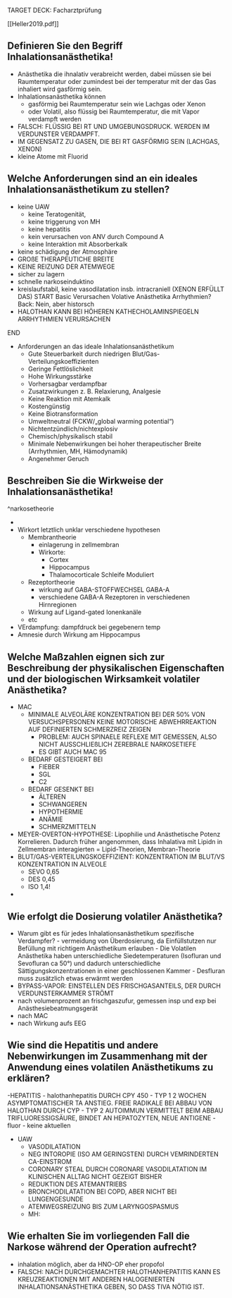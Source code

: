 TARGET DECK: Facharztprüfung

[[Heller2019.pdf]]

 

## Definieren Sie den Begriff Inhalationsanästhetika!
- Anästhetika die ihnalativ verabreicht werden, dabei müssen sie bei Raumtemperatur oder zumindest bei der temperatur mit der das Gas inhaliert wird gasförmig sein. 
- Inhalationsanästhetika können
	- gasförmig bei Raumtemperatur sein wie Lachgas oder Xenon
	- oder Volatil, also flüssig bei Raumtemperatur, die mit Vapor verdampft werden
- FALSCH: FLÜSSIG BEI RT UND UMGEBUNGSDRUCK. WERDEN IM VERDUNSTER VERDAMPFT.
- IM GEGENSATZ ZU GASEN, DIE BEI RT GASFÖRMIG SEIN (LACHGAS, XENON)
- kleine Atome mit Fluorid
## Welche Anforderungen sind an ein ideales Inhalationsanästhetikum zu stellen?
- keine UAW
	- keine Teratogenität, 
	- keine triggerung von MH
	- keine hepatitis
	- kein verursachen von ANV durch Compound A
	- keine Interaktion mit Absorberkalk
- keine schädigung der Atmosphäre
- GROßE THERAPEUTICHE BREITE
- KEINE REIZUNG DER ATEMWEGE
- sicher zu lagern
- schnelle narkoseinduktino 
- kreislaufstabil, keine vasodilatation insb. intracraniell (XENON ERFÜLLT DAS)
START
Basic
Verursachen Volative Anästhetika Arrhythmien?
Back:
Nein, aber historsch
- HALOTHAN KANN BEI HÖHEREN KATHECHOLAMINSPIEGELN ARRHYTHMIEN VERURSACHEN
<!--ID: 1647977215816-->
END

- Anforderungen an das ideale Inhalationsanästhetikum
	-  Gute Steuerbarkeit durch niedrigen Blut/Gas-Verteilungskoeffizienten
	-  Geringe Fettlöslichkeit
	-  Hohe Wirkungsstärke
	-  Vorhersagbar verdampfbar
	-  Zusatzwirkungen z. B. Relaxierung, Analgesie
	-  Keine Reaktion mit Atemkalk
	-  Kostengünstig
	-  Keine Biotransformation
	-  Umweltneutral (FCKW/„global warming potential“)
	-  Nichtentzündlich/nichtexplosiv
	-  Chemisch/physikalisch stabil
	-  Minimale Nebenwirkungen bei hoher therapeutischer Breite (Arrhythmien, MH, Hämodynamik)
	-  Angenehmer Geruch
## Beschreiben Sie die Wirkweise der Inhalationsanästhetika! 

^narkosetheorie

- 
- Wirkort letztlich unklar verschiedene hypothesen
	- Membrantheorie
		- einlagerung in zellmembran
		- Wirkorte:
			- Cortex
			- Hippocampus
			- Thalamocorticale Schleife Moduliert
	- Rezeptortheorie
		- wirkung auf GABA-STOFFWECHSEL GABA-A
		- verschiedene GABA-A Rezeptoren in verschiedenen Hirnregionen
	- Wirkung auf Ligand-gated Ionenkanäle
	- etc
- VErdampfung: dampfdruck bei gegebenern temp
- Amnesie durch Wirkung am Hippocampus
## Welche Maßzahlen eignen sich zur Beschreibung der physikalischen Eigenschaften und der biologischen Wirksamkeit volatiler Anästhetika?
- MAC
	- MINIMALE ALVEOLÄRE KONZENTRATION BEI DER 50% VON VERSUCHSPERSONEN KEINE MOTORISCHE ABWEHRREAKTION AUF DEFINIERTEN SCHMERZREIZ ZEIGEN
		- PROBLEM: AUCH SPINAELE REFLEXE MIT GEMESSEN, ALSO NICHT AUSSCHLIEßLICH ZEREBRALE NARKOSETIEFE
		- ES GIBT AUCH MAC 95
	- BEDARF GESTEIGERT BEI
		- FIEBER
		- SGL
		- C2
	- BEDARF GESENKT BEI
		- ÄLTEREN
		- SCHWANGEREN 
		- HYPOTHERMIE
		- ANÄMIE
		- SCHMERZMITTELN
- MEYER-OVERTON-HYPOTHESE: Lipophilie und Anästhetische Potenz Korrelieren. Dadurch früher angenommen, dass Inhalativa mit Lipidn in Zellmembran interagierten = Lipid-Theorien, Membran-Theorie
- BLUT/GAS-VERTEILUNGSKOEFFIZIENT: KONZENTRATION IM BLUT/VS KONZENTRATION IN ALVEOLE
	- SEVO 0,65
	- DES 0,45
	- ISO 1,4!
- 
## Wie erfolgt die Dosierung volatiler Anästhetika?
 - Warum gibt es für jedes Inhalationsanästhetikum spezifische Verdampfer?
		 - vermeidung von Überdosierung, da Einfüllstutzen nur Befüllung mit richtigem Anästhetikum erlauben
		 - Die Volatilen Anästhetika haben unterschiedliche Siedetemperaturen (Isofluran und Sevofluran ca 50°) und dadurch unterschiedliche Sättigungskonzentrationen in einer geschlossenen Kammer
		 - Desfluran muss zusätzlich etwas erwärmt werden
 - BYPASS-VAPOR: EINSTELLEN DES FRISCHGASANTEILS, DER DURCH VERDUNSTERKAMMER STRÖMT
 - nach volumenprozent an frischgaszufur, gemessen insp und exp bei Anästhesiebeatmungsgerät
 - nach MAC
 - nach Wirkung aufs EEG
## Wie sind die Hepatitis und andere Nebenwirkungen im Zusammenhang mit der Anwendung eines volatilen Anästhetikums zu erklären?
-HEPATITIS
	- halothanhepatitis DURCH CPY 450
		- TYP 1 2 WOCHEN ASYMPTOMATISCHER TA ANSTIEG. FREIE RADIKALE BEI ABBAU VON HALOTHAN DURCH CYP
		- TYP 2 AUTOIMMUN VERMITTELT BEIM ABBAU TRIFLUORESSIGSÄURE, BINDET AN HEPATOZYTEN, NEUE ANTIGENE
	- fluor
	- keine aktuellen 
- UAW
	- VASODILATATION
	- NEG INTOROPIE (ISO AM GERINGSTEN) DURCH VEMRINDERTEN CA-EINSTROM
	- CORONARY STEAL DURCH CORONARE VASODILATATION IM KLINISCHEN ALLTAG NICHT GEZEIGT BISHER
	- REDUKTION DES ATEMANTRIEBS
	- BRONCHODILATATION BEI COPD, ABER NICHT BEI LUNGENGESUNDE
	- ATEMWEGSREIZUNG BIS ZUM LARYNGOSPASMUS
	- MH:
## Wie erhalten Sie im vorliegenden Fall die Narkose während der Operation aufrecht?
- inhalation möglich, aber da HNO-OP eher propofol
- FALSCH: NACH DURCHGEMACHTER HALOTHANHEPATITIS KANN ES KREUZREAKTIONEN MIT ANDEREN HALOGENIERTEN INHALATIONSANÄSTHETIKA GEBEN, SO DASS TIVA NÖTIG IST.